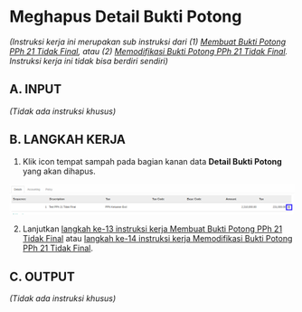 # Meghapus Detail Bukti Potong

*(Instruksi kerja ini merupakan sub instruksi dari (1) [Membuat Bukti Potong PPh 21 Tidak Final](./membuat.md), atau (2) [Memodifikasi Bukti Potong PPh 21 Tidak Final](./memodifikasi.md). Instruksi kerja ini tidak bisa berdiri sendiri)*

## A. INPUT

*(Tidak ada instruksi khusus)*

## B. LANGKAH KERJA

1. Klik icon tempat sampah pada bagian kanan data **Detail Bukti Potong** yang akan dihapus.

![](../../img/bukpot-pph-21-tidak-final/icon-hapus-detail-bukpot.png)

2. Lanjutkan [langkah ke-13 instruksi kerja Membuat Bukti Potong PPh 21 Tidak Final](./membuat.md#l13) atau [langkah ke-14 instruksi kerja Memodifikasi Bukti Potong PPh 21 Tidak Final](./memodifikasi.md#l14).

## C. OUTPUT

*(Tidak ada instruksi khusus)*
